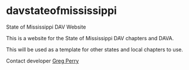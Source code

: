 # davstateofmississippi
State of Mississippi DAV Website

This is a website for the State of Mississippi DAV chapters and DAVA.

This will be used as a template for other states and local chapters to use.

Contact developer <a href="mailto:chizy2@gmail.com">Greg Perry</a>
